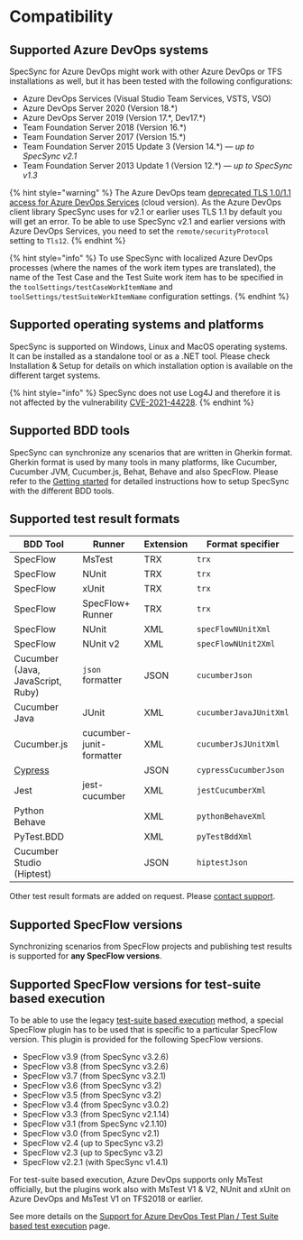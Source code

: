 # Compatibility

## Supported Azure DevOps systems <a href="supported-tfs-systems" id="supported-tfs-systems"></a>

SpecSync for Azure DevOps might work with other Azure DevOps or TFS installations as well, but it has been tested with the following configurations:

* Azure DevOps Services (Visual Studio Team Services, VSTS, VSO)
* Azure DevOps Server 2020 (Version 18.\*)
* Azure DevOps Server 2019 (Version 17.\*, Dev17.\*)
* Team Foundation Server 2018 (Version 16.\*)
* Team Foundation Server 2017 (Version 15.\*)
* Team Foundation Server 2015 Update 3 (Version 14.\*) — _up to SpecSync v2.1_
* Team Foundation Server 2013 Update 1 (Version 12.\*) — _up to SpecSync v1.3_

{% hint style="warning" %}
The Azure DevOps team [deprecated TLS 1.0/1.1 access for Azure DevOps Services](https://devblogs.microsoft.com/devops/deprecating-weak-cryptographic-standards-tls-1-0-and-1-1-in-azure-devops-services/) (cloud version). As the Azure DevOps client library SpecSync uses for v2.1 or earlier uses TLS 1.1 by default you will get an error. To be able to use SpecSync v2.1 and earlier versions with Azure DevOps Services, you need to set the `remote/securityProtocol` setting to `Tls12`.
{% endhint %}

{% hint style="info" %}
To use SpecSync with localized Azure DevOps processes (where the names of the work item types are translated), the name of the Test Case and the Test Suite work item has to be specified in the `toolSettings/testCaseWorkItemName` and `toolSettings/testSuiteWorkItemName` configuration settings.
{% endhint %}

## Supported operating systems and platforms

SpecSync is supported on Windows, Linux and MacOS operating systems. It can be installed as a standalone tool or as a .NET tool. Please check Installation & Setup for details on which installation option is available on the different target systems.

{% hint style="info" %}
SpecSync does not use Log4J and therefore it is not affected by the vulnerability [CVE-2021-44228](https://github.com/advisories/GHSA-jfh8-c2jp-5v3q).
{% endhint %}

## Supported BDD tools

SpecSync can synchronize any scenarios that are written in Gherkin format. Gherkin format is used by many tools in many platforms, like Cucumber, Cucumber JVM, Cucumber.js, Behat, Behave and also SpecFlow. Please refer to the [Getting started](../getting-started/) for detailed instructions how to setup SpecSync with the different BDD tools.

## Supported test result formats

| BDD Tool                                                        | Runner                   | Extension | Format specifier       |
| --------------------------------------------------------------- | ------------------------ | --------- | ---------------------- |
| SpecFlow                                                        | MsTest                   | TRX       | `trx`                  |
| SpecFlow                                                        | NUnit                    | TRX       | `trx`                  |
| SpecFlow                                                        | xUnit                    | TRX       | `trx`                  |
| SpecFlow                                                        | SpecFlow+ Runner         | TRX       | `trx`                  |
| SpecFlow                                                        | NUnit                    | XML       | `specFlowNUnitXml`     |
| SpecFlow                                                        | NUnit v2                 | XML       | `specFlowNUnit2Xml`    |
| Cucumber (Java, JavaScript, Ruby)                               | `json` formatter         | JSON      | `cucumberJson`         |
| Cucumber Java                                                   | JUnit                    | XML       | `cucumberJavaJUnitXml` |
| Cucumber.js                                                     | cucumber-junit-formatter | XML       | `cucumberJsJUnitXml`   |
| [Cypress](../important-concepts/using-specsync-with-cypress.md) |                          | JSON      | `cypressCucumberJson`  |
| Jest                                                            | jest-cucumber            | XML       | `jestCucumberXml`      |
| Python Behave                                                   |                          | XML       | `pythonBehaveXml`      |
| PyTest.BDD                                                      |                          | XML       | `pyTestBddXml`         |
| Cucumber Studio (Hiptest)                                       |                          | JSON      | `hiptestJson`          |

Other test result formats are added on request. Please [contact support](../contact/specsync-support.md).

## Supported SpecFlow versions <a href="supported-specflow-versions" id="supported-specflow-versions"></a>

Synchronizing scenarios from SpecFlow projects and publishing test results is supported for **any SpecFlow versions**. 

## Supported SpecFlow versions for test-suite based execution

To be able to use the legacy [test-suite based execution](../features/test-result-publishing-features/support-for-azure-devops-test-plan-test-suite-based-test-execution.md) method, a special SpecFlow plugin has to be used that is specific to a particular SpecFlow version. This plugin is provided for the following SpecFlow versions.

* SpecFlow v3.9 (from SpecSync v3.2.6)
* SpecFlow v3.8 (from SpecSync v3.2.6)
* SpecFlow v3.7 (from SpecSync v3.2.1)
* SpecFlow v3.6 (from SpecSync v3.2)
* SpecFlow v3.5 (from SpecSync v3.2)
* SpecFlow v3.4 (from SpecSync v3.0.2)
* SpecFlow v3.3 (from SpecSync v2.1.14)
* SpecFlow v3.1 (from SpecSync v2.1.10)
* SpecFlow v3.0 (from SpecSync v2.1)
* SpecFlow v2.4 (up to SpecSync v3.2)
* SpecFlow v2.3 (up to SpecSync v3.2)
* SpecFlow v2.2.1 (with SpecSync v1.4.1)

For test-suite based execution, Azure DevOps supports only MsTest officially, but the plugins work also with MsTest V1 & V2, NUnit and xUnit on Azure DevOps and MsTest V1 on TFS2018 or earlier.

See more details on the [Support for Azure DevOps Test Plan / Test Suite based test execution](../features/test-result-publishing-features/support-for-azure-devops-test-plan-test-suite-based-test-execution.md) page.
